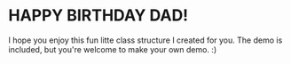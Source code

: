# HAPPY BIRTHDAY DAD!
I hope you enjoy this fun litte class structure I created for you.
The demo is included, but you're welcome to make your own demo. :)
